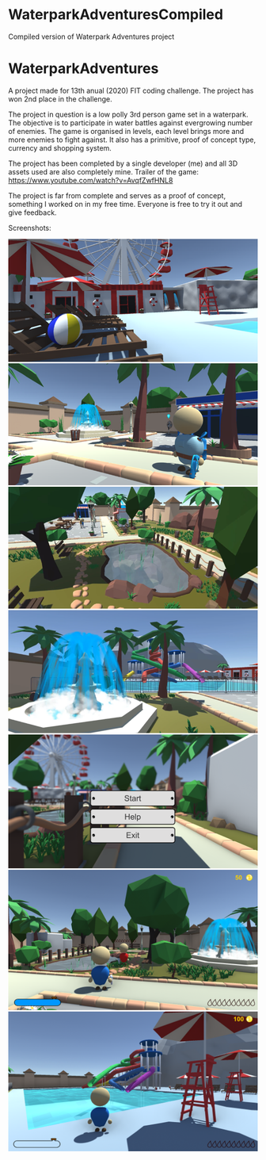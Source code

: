 # WaterparkAdventuresCompiled
 Compiled version of Waterpark Adventures project

# WaterparkAdventures
 A project made for 13th anual (2020) FIT coding challenge.
 The project has won 2nd place in the challenge.
 
 The project in question is a low polly 3rd person game set in a waterpark. The objective is to participate in water battles against evergrowing number of enemies. The game is organised in levels, each level brings more and more enemies to fight against. It also has a primitive, proof of concept type, currency and shopping system. 
 
 The project has been completed by a single developer (me) and all 3D assets used are also completely mine.
 Trailer of the game: https://www.youtube.com/watch?v=AvqfZwfHNL8
 
 The project is far from complete and serves as a proof of concept, something I worked on in my free time. Everyone is free to try it out and give feedback.
 
 Screenshots:
 
 ![Image 1](https://github.com/WeH1D/WaterparkAdventures/blob/master/screenshots/Picture1.png)
 ![Image 2](https://github.com/WeH1D/WaterparkAdventures/blob/master/screenshots/Picture2.png)
 ![Image 3](https://github.com/WeH1D/WaterparkAdventures/blob/master/screenshots/Picture3.png)
 ![Image 4](https://github.com/WeH1D/WaterparkAdventures/blob/master/screenshots/Picture4.png)
 ![Image 5](https://github.com/WeH1D/WaterparkAdventures/blob/master/screenshots/Picture5.png)
 ![Image 5](https://github.com/WeH1D/WaterparkAdventures/blob/master/screenshots/Picture6.png)
 ![Image 5](https://github.com/WeH1D/WaterparkAdventures/blob/master/screenshots/Screenshot%20(5).png)
 
